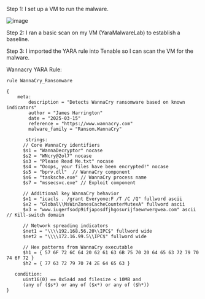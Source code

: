 Step 1: I set up a VM to run the malware.

![image](https://github.com/user-attachments/assets/fb549f2e-09fd-43ca-918e-f61a575396ca)

Step 2: I ran a basic scan on my VM (YaraMalwareLab) to establish a baseline.

Step 3: I imported the YARA rule into Tenable so I can scan the VM for the malware.

Wannacry YARA Rule:

```
rule WannaCry_Ransomware

{
    meta:
        description = "Detects WannaCry ransomware based on known indicators"
        author = "James Harrington"
        date = "2025-03-15"
        reference = "https://www.wannacry.com"
        malware_family = "Ransom.WannaCry"
    
       strings:
      // Core WannaCry identifiers
      $s1 = "WannaDecryptor" nocase
      $s2 = "WNcry@2ol7" nocase
      $s3 = "Please Read Me.txt" nocase
      $s4 = "Ooops, your files have been encrypted!" nocase
      $s5 = "bprv.dll"  // WannaCry component
      $s6 = "tasksche.exe" // WannaCry process name
      $s7 = "mssecsvc.exe" // Exploit component
      
      // Additional key WannaCry behavior
      $x1 = "icacls . /grant Everyone:F /T /C /Q" fullword ascii
      $x2 = "Global\\MsWinZonesCacheCounterMutexA" fullword ascii
      $x3 = "www.iuqerfsodp9ifjaposdfjhgosurijfaewrwergwea.com" ascii // Kill-switch domain
      
      // Network spreading indicators
      $net1 = "\\\\192.168.56.20\\IPC$" fullword wide
      $net2 = "\\\\172.16.99.5\\IPC$" fullword wide
      
      // Hex patterns from WannaCry executable
      $h1 = { 57 6F 72 6C 64 20 62 61 63 6B 75 70 20 64 65 63 72 79 70 74 6F 72 }
      $h2 = { 77 63 72 79 70 74 2E 64 65 63 }
   
   condition:
      uint16(0) == 0x5a4d and filesize < 10MB and 
      (any of ($s*) or any of ($x*) or any of ($h*))
}

```
